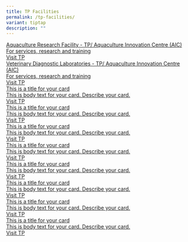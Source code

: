```yaml
---
title: TP Facilities
permalink: /tp-facilities/
variant: tiptap
description: ""
---
```

<p></p>
<div class="isomer-card-grid"><a rel="noopener noreferrer nofollow" href="https://www.tp.edu.sg/research-and-industry/centres-of-excellence/aquaculture-innovation-centre-aic.html" class="isomer-card"><div class="isomer-card-body"><div class="isomer-card-title">Aquaculture Research Facility - TP/ Aquaculture Innovation Centre (AIC)</div><div class="isomer-card-description">For services, research and training</div><div class="isomer-card-link">Visit TP</div></div></a>
<a rel="noopener noreferrer nofollow" href="https://www.tp.edu.sg/research-and-industry/centres-of-excellence/aquaculture-innovation-centre-aic.html" class="isomer-card">
<div class="isomer-card-body">
<div class="isomer-card-title">Veterinary Diagnostic Laboratories - TP/ Aquaculture Innovation Centre
(AIC)</div>
<div class="isomer-card-description">For services, research and training</div>
<div class="isomer-card-link">Visit TP</div>
</div>
</a><a rel="noopener noreferrer nofollow" href="https://www.tp.edu.sg/research-and-industry/centres-of-excellence/aquaculture-innovation-centre-aic.html" class="isomer-card"><div class="isomer-card-body"><div class="isomer-card-title">This is a title for your card</div><div class="isomer-card-description">This is body text for your card. Describe your card.</div><div class="isomer-card-link">Visit TP</div></div></a>
<a rel="noopener noreferrer nofollow" href="https://www.tp.edu.sg/research-and-industry/centres-of-excellence/aquaculture-innovation-centre-aic.html" class="isomer-card">
<div class="isomer-card-body">
<div class="isomer-card-title">This is a title for your card</div>
<div class="isomer-card-description">This is body text for your card. Describe your card.</div>
<div class="isomer-card-link">Visit TP</div>
</div>
</a><a rel="noopener noreferrer nofollow" href="https://www.tp.edu.sg/research-and-industry/centres-of-excellence/aquaculture-innovation-centre-aic.html" class="isomer-card"><div class="isomer-card-body"><div class="isomer-card-title">This is a title for your card</div><div class="isomer-card-description">This is body text for your card. Describe your card.</div><div class="isomer-card-link">Visit TP</div></div></a>
<a rel="noopener noreferrer nofollow" href="https://www.tp.edu.sg/research-and-industry/centres-of-excellence/aquaculture-innovation-centre-aic.html" class="isomer-card">
<div class="isomer-card-body">
<div class="isomer-card-title">This is a title for your card</div>
<div class="isomer-card-description">This is body text for your card. Describe your card.</div>
<div class="isomer-card-link">Visit TP</div>
</div>
</a><a rel="noopener noreferrer nofollow" href="https://www.tp.edu.sg/research-and-industry/centres-of-excellence/aquaculture-innovation-centre-aic.html" class="isomer-card"><div class="isomer-card-body"><div class="isomer-card-title">This is a title for your card</div><div class="isomer-card-description">This is body text for your card. Describe your card.</div><div class="isomer-card-link">Visit TP</div></div></a>
<a rel="noopener noreferrer nofollow" href="https://www.tp.edu.sg/research-and-industry/centres-of-excellence/aquaculture-innovation-centre-aic.html" class="isomer-card">
<div class="isomer-card-body">
<div class="isomer-card-title">This is a title for your card</div>
<div class="isomer-card-description">This is body text for your card. Describe your card.</div>
<div class="isomer-card-link">Visit TP</div>
</div>
</a><a rel="noopener noreferrer nofollow" href="https://www.tp.edu.sg/research-and-industry/centres-of-excellence/aquaculture-innovation-centre-aic.html" class="isomer-card"><div class="isomer-card-body"><div class="isomer-card-title">This is a title for your card</div><div class="isomer-card-description">This is body text for your card. Describe your card.</div><div class="isomer-card-link">Visit TP</div></div></a>
<a rel="noopener noreferrer nofollow" href="https://www.tp.edu.sg/research-and-industry/centres-of-excellence/aquaculture-innovation-centre-aic.html" class="isomer-card">
<div class="isomer-card-body">
<div class="isomer-card-title">This is a title for your card</div>
<div class="isomer-card-description">This is body text for your card. Describe your card.</div>
<div class="isomer-card-link">Visit TP</div>
</div>
</a>
</div>
<p></p>